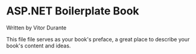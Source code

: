 # ASP.NET Boilerplate Book
Written by Vitor Durante




This file file serves as your book's preface, a great place to describe your book's content and ideas.

